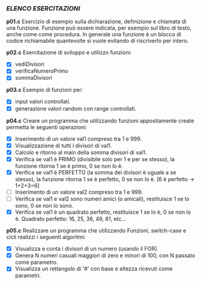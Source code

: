 ### *ELENCO ESERCITAZIONI*

**p01.c**
Esercizio di esempio sulla dichiarazione, definizione e chiamata di una funzione. Funzione può essere indicata, per esempio sul libro di testo, anche come come procedura. In generale una funzione è un blocco di codice richiamabile quantevolte si vuole	evitando di riscriverlo per intero.

**p02.c**
Esercitazione di sviluppo e utilizzo funzioni:
- [x] vediDivisori
- [x] verificaNumeroPrimo
- [x] sommaDivisori

**p03.c**
Esempio di funzioni per:  
- [x] input valori controllati.
- [x] generazione valori random con range controllati.

**p04.c**
Creare un programma che utilizzando funzioni appositamente create permetta le seguenti operazioni:
- [x] Inserimento di un valore val1 compreso tra 1 e 999.
- [x] Visualizzazione di tutti i divisori di val1.
- [x] Calcolo e ritorno al main della somma divisori di val1.
- [x] Verifica se val1 è PRIMO (divisibile solo per 1 e per se stesso), la funzione ritorna 1 se è primo, 0 se non lo è.
- [x] Verifica se val1 è PERFETTO (la somma dei divisori è uguale a se stesso), la funzione ritorna 1 se è perfetto, 0 se non lo è. [6 è perfetto -> 1+2+3=6]
- [ ] Inserimento di un valore val2 compreso tra 1 e 999.
- [ ] Verifica se val1 e val2 sono numeri amici (o amicali), restituisce 1 se lo sono,
    0 se non lo sono.
- [x] Verifica se val1 è un quadrato perfetto, restituisce 1 se lo è, 0 se non lo è.
    Quadrato perfetto: 16, 25, 36, 49, 81, etc...

**p05.c**
Realizzare un programma che utilizzando Funzioni, switch-case e cicli realizzi i seguenti algoritmi:
- [x] Visualizza e conta i divisori di un numero (usando il FOR).
- [x] Genera N numeri casuali maggiori di zero e minori di 100, con N passato come parametro.
- [x] Visualizza un rettangolo di '#' con base e altezza ricevuti come parametri.